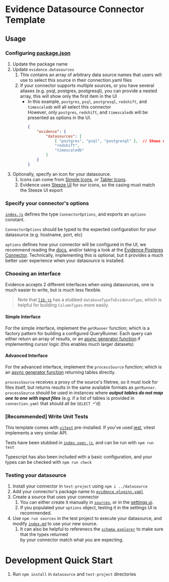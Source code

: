 # Evidence Datasource Connector Template

## Usage

### Configuring [package.json](./datasource/package.json)
1. Update the package name
2. Update `evidence.datasources`
    1. This contains an array of arbitrary data source names that users will use to select this source in their connection.yaml files
    2. If your connector supports multiple sources, or you have several aliases (e.g. psql, postgres, postgresql), you can provide a nested array, this will show only the first item in the UI
        - In this example, `postgres`, `psql`, `postgresql`, `redshift`, and `timescaledb` will all select this connector  
        However, only `postgres`, `redshift`, and `timescaledb` will be presented as options in the UI.
            ```json
            {
                "evidence": {
                    "datasources": [
                        [ "postgres", "psql", "postgresql" ],  // Shows only `postgres` in the UI
                        "redshift",
                        "timescaledb"
                    ]
                }
            }
            ```
3. Optionally, specify an icon for your datasource.
    1. Icons can come from [Simple Icons](https://simpleicons.org/), or [Tabler Icons](https://tabler-icons.io/).
    2. Evidence uses [Steeze UI](https://github.com/steeze-ui/icons#icon-packs) for our icons, so the casing must match  
        the Steeze UI export

### Specify your connector's options

[`index.js`](./datasource/src/index.js) defines the type `ConnectorOptions`, and exports an `options` constant.  

`ConnectorOptions` should be typed to the expected configuration for your datasource (e.g. hostname, port, etc)  

`options` defines how your connector will be configured in the UI, we recommend reading the [docs](https://https://docs.evidence.dev/plugins/creating-a-plugin/datasources#options-specification), and/or taking a look at the [Evidence Postgres Connector](https://github.com/evidence-dev/evidence/blob/main/packages/postgres/index.cjs#L316). Technically, implementing this is optional, but it provides a much better user experience when your datasource is installed.

### Choosing an interface

Evidence accepts 2 different interfaces when using datasources, one is much easier to write, but is much less flexible.

> Note that [`lib.js`](./datasource/src/lib.js) has a stubbed `databaseTypeToEvidenceType`, which is helpful for building `ColumnTypes` more easily.

#### Simple Interface

For the simple interface, implement the `getRunner` function; which is a factory pattern for building a configured QueryRunner.
Each query can either return an array of results, or an [async generator function](https://developer.mozilla.org/en-US/docs/Web/JavaScript/Reference/Statements/async_function*) if implementing cursor logic (this enables much larger datasets)

#### Advanced Interface

For the advanced interface, implement the `processSource` function; which is an [async generator function](https://developer.mozilla.org/en-US/docs/Web/JavaScript/Reference/Statements/async_function*) returning tables directly.

`processSource` receives a proxy of the source's filetree, so it must look for files itself, but returns results in the same available formats as `getRunner`. `processSource` should be used in instances where ***output tables do not map one to one with input files*** (e.g. if a list of tables is provided in `connection.yaml` that should all be `SELECT *`'d)


### [Recommended] Write Unit Tests

This template comes with [`vitest`](https://vitest.dev/) pre-installed. If you've used [jest](https://jestjs.io/), vitest implements a very similar API.

Tests have been stubbed in [`index.spec.js`](./datasource/src/index.spec.js), and can be run with `npm run test`

Typescript has also been included with a basic configuration, and your types can be checked with `npm run check`

### Testing your datasource

1. Install your connector in `test-project` using `npm i ../datasource`
2. Add your connector's package name to [`evidence.plugins.yaml`](./test-project/evidence.plugins.yaml)
3. Create a source that uses your connector
   1. You can either create it manually in [`sources`](./test-project/sources/), or in the [settings ui](http://localhost:3000/settings).
   2. If you populated your `options` object, testing it in the settings UI is recommended.
4. Use `npm run sources` in the test project to execute your datasource, and modify [`index.md`](./test-project/pages/index.md) to use your new source.
   1. It can also be helpful to referenecs the [`schema explorer`](http://localhost:3000/explore/schema) to make sure that the types returned  
     by your connector match what you are expecting.

# Development Quick Start
1. Run `npm install` in `datasource` and `test-project` directories
